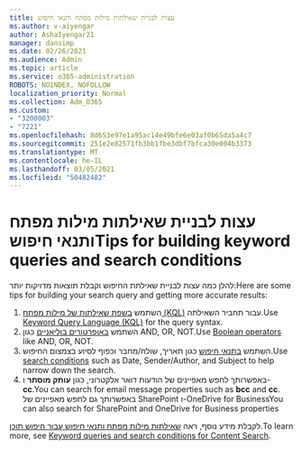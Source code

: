 ```yaml
---
title: עצות לבניית שאילתות מילות מפתח ותנאי חיפוש
ms.author: v-aiyengar
author: AshaIyengar21
manager: dansimp
ms.date: 02/26/2021
ms.audience: Admin
ms.topic: article
ms.service: o365-administration
ROBOTS: NOINDEX, NOFOLLOW
localization_priority: Normal
ms.collection: Adm_O365
ms.custom:
- "3200003"
- "7221"
ms.openlocfilehash: 8d653e97e1a95ac14e49bfe6e03af0b65da5a4c7
ms.sourcegitcommit: 251e2e82571fb3bb1fbe3dbf7bfca30e004b3373
ms.translationtype: MT
ms.contentlocale: he-IL
ms.lasthandoff: 03/05/2021
ms.locfileid: "50482482"
---
```

# <a name="tips-for-building-keyword-queries-and-search-conditions"></a><span data-ttu-id="9f2c7-102">עצות לבניית שאילתות מילות מפתח ותנאי חיפוש</span><span class="sxs-lookup"><span data-stu-id="9f2c7-102">Tips for building keyword queries and search conditions</span></span>

<span data-ttu-id="9f2c7-103">להלן כמה עצות לבניית שאילתת החיפוש וקבלת תוצאות מדויקות יותר:</span><span class="sxs-lookup"><span data-stu-id="9f2c7-103">Here are some tips for building your search query and getting more accurate results:</span></span>

1. <span data-ttu-id="9f2c7-104">השתמש [בשפת שאילתות של מילות מפתח (KQL)](https://go.microsoft.com/fwlink/?linkid=2101591) עבור תחביר השאילתה.</span><span class="sxs-lookup"><span data-stu-id="9f2c7-104">Use [Keyword Query Language (KQL)](https://go.microsoft.com/fwlink/?linkid=2101591) for the query syntax.</span></span>
1. <span data-ttu-id="9f2c7-105">השתמש [באופרטורים בוליאניים](https://go.microsoft.com/fwlink/?linkid=2101592) כגון AND, OR, NOT.</span><span class="sxs-lookup"><span data-stu-id="9f2c7-105">Use [Boolean operators](https://go.microsoft.com/fwlink/?linkid=2101592) like AND, OR, NOT.</span></span>
1. <span data-ttu-id="9f2c7-106">השתמש [בתנאי חיפוש](https://go.microsoft.com/fwlink/?linkid=2102410) כגון תאריך, שולח/מחבר וכפוף לסיוע בצמצום החיפוש.</span><span class="sxs-lookup"><span data-stu-id="9f2c7-106">Use [search conditions](https://go.microsoft.com/fwlink/?linkid=2102410) such as Date, Sender/Author, and Subject to help narrow down the search.</span></span>
1. <span data-ttu-id="9f2c7-107">באפשרותך לחפש מאפיינים של הודעות דואר אלקטרוני, כגון **עותק מוסתר** ו- **cc**.</span><span class="sxs-lookup"><span data-stu-id="9f2c7-107">You can search for email message properties such as **bcc** and **cc**.</span></span> <span data-ttu-id="9f2c7-108">באפשרותך גם לחפש מאפיינים של SharePoint ו-OneDrive for Business</span><span class="sxs-lookup"><span data-stu-id="9f2c7-108">You can also search for SharePoint and OneDrive for Business properties</span></span>

<span data-ttu-id="9f2c7-109">לקבלת מידע נוסף, ראה [שאילתות מילות מפתח ותנאי חיפוש עבור חיפוש תוכן](https://go.microsoft.com/fwlink/?linkid=2102411).</span><span class="sxs-lookup"><span data-stu-id="9f2c7-109">To learn more, see [Keyword queries and search conditions for Content Search](https://go.microsoft.com/fwlink/?linkid=2102411).</span></span>
